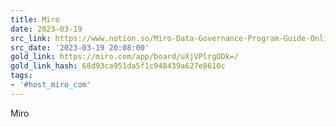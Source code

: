 ```yaml
---
title: Miro
date: 2023-03-19
src_link: https://www.notion.so/Miro-Data-Governance-Program-Guide-Online-Whiteboard-for-Visual-Collaboration-fdeb81489a6841b6b7e3fc4b1af851c7
src_date: '2023-03-19 20:08:00'
gold_link: https://miro.com/app/board/uXjVPlrgODk=/
gold_link_hash: 68d93ca951da5f1c948439a627e8610c
tags:
- '#host_miro_com'
---
```


















Miro